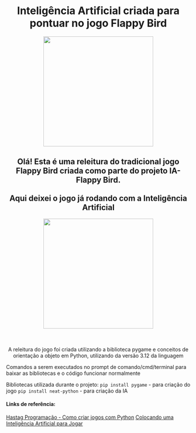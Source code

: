 <h1 align='center'> Inteligência Artificial criada para pontuar no jogo Flappy Bird </h1> 
  
<div align='center'>
<img src='https://github.com/Rodrigo-L-Oliveira/Flappy_Bird_Python/assets/99633470/a1a52b5d-d072-48f5-abdf-65ce497a7720' width="300"/>
</div>

<h2 align="center"> 
Olá! Esta é uma releitura do tradicional jogo Flappy Bird criada como parte do projeto IA-Flappy Bird.
<br>
<br>
Aqui deixei o jogo já rodando com a Inteligência Artificial 
</h2>

<div align='center'>
<img src='https://github.com/Rodrigo-L-Oliveira/IA_Flappy_Bird/assets/99633470/8b4c5c3b-68e4-40ef-b0e0-4df968442c2e' width="300"/>
</div>

<br>
<br>

<p align='center'>
  A releitura do jogo foi criada utilizando a biblioteca pygame e conceitos de orientação a objeto em Python, utilizando da versão 3.12 da linguagem
  
  Comandos a serem executados no prompt de comando/cmd/terminal para baixar as bibliotecas e o código funcionar normalmente

  Bibliotecas utilizada durante o projeto:
  `pip install pygame` - para criação do jogo
  `pip install neat-python` - para criação da IA
</p>

<h4>
  Links de referência:
</h4>

[Hastag Programação - Como criar jogos com Python](https://www.youtube.com/watch?v=WSPstecsF90&list=PLpdAy0tYrnKyVQDckS5IDB24QrSap2u8y&index=2)
[Colocando uma Inteligência Artificial para Jogar ](https://www.youtube.com/watch?v=lXBQaix2iqg&list=PLpdAy0tYrnKwkqZtlRNY57wuq7rGV-Xol&index=4)
